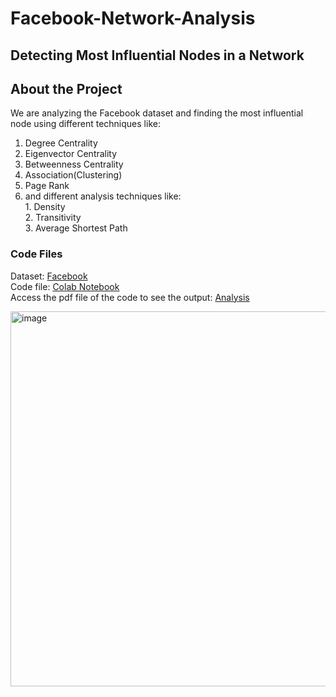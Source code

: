 # Facebook-Network-Analysis
## Detecting Most Influential Nodes in a Network

## About the Project
We are analyzing the Facebook dataset and finding the most influential node using different techniques
like:
  1. Degree Centrality
  2. Eigenvector Centrality
  3. Betweenness Centrality
  4. Association(Clustering)
  5. Page Rank
  6. and different analysis techniques like:<br>
    1. Density<br>
    2. Transitivity<br>
    3. Average Shortest Path


### Code Files
Dataset: [Facebook](https://drive.google.com/file/d/1vjo6NcpybjgjgJSKzNxnkDhWTNGjw1ZD/view?usp=share_link) <br>
Code file: [Colab Notebook](https://colab.research.google.com/drive/12K93KoAXLMUy_emuOAvjusOp2psyLDLY?usp=sharing) <br>
Access the pdf file of the code to see the output: [Analysis](https://drive.google.com/file/d/1kveMrPlcHShypSvvKnO1ZnogaOGZZ6C1/view?usp=sharing)

<img width="600" alt="image" src="https://github.com/gargkeshav2002/Facebook-Network-Analysis/assets/73296223/109608d6-2566-4cd8-88c0-a24bcad5b8ef">
